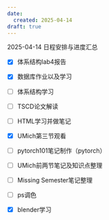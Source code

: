 ```yaml
---
date:
  created: 2025-04-14
draft: true
---
```

2025-04-14 日程安排与进度汇总
<!-- more -->

- [x] 体系结构lab4报告
- [x] 数据库作业以及学习
- [ ] 体系结构学习
- [ ] TSCD论文解读
- [ ] HTML学习并做笔记
- [x] UMich第三节观看
- [ ] pytorch101笔记制作（pytorch）
- [ ] UMich前两节笔记及知识点整理
- [ ] Missing Semester笔记整理
- [ ] ps调色
- [x] blender学习

